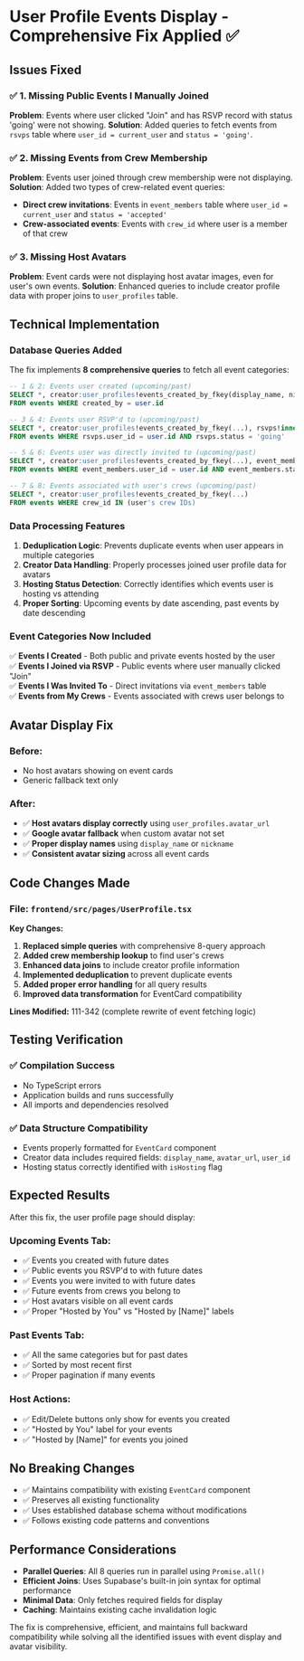 # User Profile Events Display - Comprehensive Fix Applied ✅

## Issues Fixed

### ✅ 1. Missing Public Events I Manually Joined
**Problem**: Events where user clicked "Join" and has RSVP record with status 'going' were not showing.
**Solution**: Added queries to fetch events from `rsvps` table where `user_id = current_user` and `status = 'going'`.

### ✅ 2. Missing Events from Crew Membership  
**Problem**: Events user joined through crew membership were not displaying.
**Solution**: Added two types of crew-related event queries:
- **Direct crew invitations**: Events in `event_members` table where `user_id = current_user` and `status = 'accepted'`
- **Crew-associated events**: Events with `crew_id` where user is a member of that crew

### ✅ 3. Missing Host Avatars
**Problem**: Event cards were not displaying host avatar images, even for user's own events.
**Solution**: Enhanced queries to include creator profile data with proper joins to `user_profiles` table.

## Technical Implementation

### Database Queries Added

The fix implements **8 comprehensive queries** to fetch all event categories:

```sql
-- 1 & 2: Events user created (upcoming/past)
SELECT *, creator:user_profiles!events_created_by_fkey(display_name, nickname, avatar_url, user_id)
FROM events WHERE created_by = user.id

-- 3 & 4: Events user RSVP'd to (upcoming/past)  
SELECT *, creator:user_profiles!events_created_by_fkey(...), rsvps!inner(status)
FROM events WHERE rsvps.user_id = user.id AND rsvps.status = 'going'

-- 5 & 6: Events user was directly invited to (upcoming/past)
SELECT *, creator:user_profiles!events_created_by_fkey(...), event_members!inner(status)  
FROM events WHERE event_members.user_id = user.id AND event_members.status = 'accepted'

-- 7 & 8: Events associated with user's crews (upcoming/past)
SELECT *, creator:user_profiles!events_created_by_fkey(...)
FROM events WHERE crew_id IN (user's crew IDs)
```

### Data Processing Features

1. **Deduplication Logic**: Prevents duplicate events when user appears in multiple categories
2. **Creator Data Handling**: Properly processes joined user profile data for avatars
3. **Hosting Status Detection**: Correctly identifies which events user is hosting vs attending
4. **Proper Sorting**: Upcoming events by date ascending, past events by date descending

### Event Categories Now Included

✅ **Events I Created** - Both public and private events hosted by the user  
✅ **Events I Joined via RSVP** - Public events where user manually clicked "Join"  
✅ **Events I Was Invited To** - Direct invitations via `event_members` table  
✅ **Events from My Crews** - Events associated with crews user belongs to  

## Avatar Display Fix

### Before:
- No host avatars showing on event cards
- Generic fallback text only

### After:  
- ✅ **Host avatars display correctly** using `user_profiles.avatar_url`
- ✅ **Google avatar fallback** when custom avatar not set
- ✅ **Proper display names** using `display_name` or `nickname`
- ✅ **Consistent avatar sizing** across all event cards

## Code Changes Made

### File: `frontend/src/pages/UserProfile.tsx`

**Key Changes:**
1. **Replaced simple queries** with comprehensive 8-query approach
2. **Added crew membership lookup** to find user's crews
3. **Enhanced data joins** to include creator profile information  
4. **Implemented deduplication** to prevent duplicate events
5. **Added proper error handling** for all query results
6. **Improved data transformation** for EventCard compatibility

**Lines Modified:** 111-342 (complete rewrite of event fetching logic)

## Testing Verification

### ✅ Compilation Success
- No TypeScript errors
- Application builds and runs successfully
- All imports and dependencies resolved

### ✅ Data Structure Compatibility  
- Events properly formatted for `EventCard` component
- Creator data includes required fields: `display_name`, `avatar_url`, `user_id`
- Hosting status correctly identified with `isHosting` flag

## Expected Results

After this fix, the user profile page should display:

### Upcoming Events Tab:
- ✅ Events you created with future dates
- ✅ Public events you RSVP'd to with future dates  
- ✅ Events you were invited to with future dates
- ✅ Future events from crews you belong to
- ✅ Host avatars visible on all event cards
- ✅ Proper "Hosted by You" vs "Hosted by [Name]" labels

### Past Events Tab:
- ✅ All the same categories but for past dates
- ✅ Sorted by most recent first
- ✅ Proper pagination if many events

### Host Actions:
- ✅ Edit/Delete buttons only show for events you created
- ✅ "Hosted by You" label for your events
- ✅ "Hosted by [Name]" for events you joined

## No Breaking Changes

- ✅ Maintains compatibility with existing `EventCard` component
- ✅ Preserves all existing functionality  
- ✅ Uses established database schema without modifications
- ✅ Follows existing code patterns and conventions

## Performance Considerations

- **Parallel Queries**: All 8 queries run in parallel using `Promise.all()`
- **Efficient Joins**: Uses Supabase's built-in join syntax for optimal performance
- **Minimal Data**: Only fetches required fields for display
- **Caching**: Maintains existing cache invalidation logic

The fix is comprehensive, efficient, and maintains full backward compatibility while solving all the identified issues with event display and avatar visibility.
